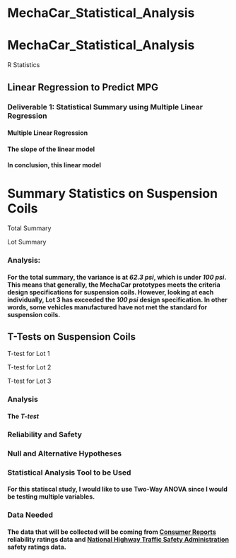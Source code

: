 # MechaCar_Statistical_Analysis

# MechaCar_Statistical_Analysis
R Statistics

## Linear Regression to Predict MPG
### Deliverable 1: Statistical Summary using Multiple Linear Regression


#### **Multiple Linear Regression**



#### The slope of the linear model 



#### In conclusion, this linear model 



# Summary Statistics on Suspension Coils



 Total Summary


  Lot Summary



### Analysis: 
#### For the total summary, the variance is at *62.3 psi*, which is under *100 psi*. This means that generally, the MechaCar prototypes meets the criteria design specifications for suspension coils. However, looking at each individually, Lot 3 has exceeded the *100 psi* design specification. In other words, some vehicles manufactured have not met the standard for suspension coils.


## T-Tests on Suspension Coils


T-test for Lot 1

T-test for Lot 2

T-test for Lot 3


### Analysis
#### The *T-test*

### Reliability and Safety

### Null and Alternative Hypotheses

### Statistical Analysis Tool to be Used
#### For this statiscal study, I would like to use **Two-Way ANOVA** since I would be testing multiple variables.

### Data Needed
#### The data that will be collected will be coming from [Consumer Reports](https://www.consumerreports.org/cars-car-reliability-guide/) reliability ratings data and [National Highway Traffic Safety Administration](https://www.nhtsa.gov/ratings) safety ratings data.
